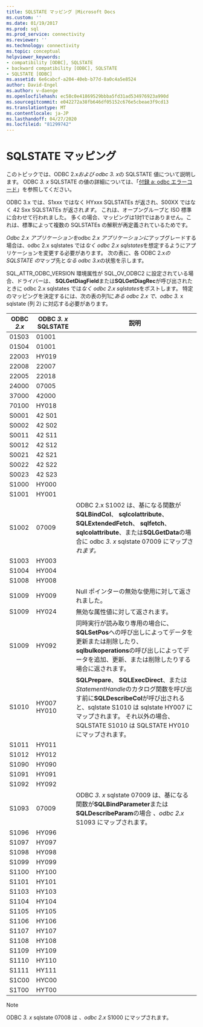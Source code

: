 ```yaml
---
title: SQLSTATE マッピング |Microsoft Docs
ms.custom: ''
ms.date: 01/19/2017
ms.prod: sql
ms.prod_service: connectivity
ms.reviewer: ''
ms.technology: connectivity
ms.topic: conceptual
helpviewer_keywords:
- compatibility [ODBC], SQLSTATE
- backward compatibility [ODBC], SQLSTATE
- SQLSTATE [ODBC]
ms.assetid: 6e6cabcf-a204-40eb-b77d-8a0c4a5e8524
author: David-Engel
ms.author: v-daenge
ms.openlocfilehash: ec58c0e41869529bbba5fd31ad534976923a990d
ms.sourcegitcommit: e042272a38fb646df05152c676e5cbeae3f9cd13
ms.translationtype: MT
ms.contentlocale: ja-JP
ms.lasthandoff: 04/27/2020
ms.locfileid: "81299742"
---
```

# <a name="sqlstate-mappings"></a>SQLSTATE マッピング
このトピックでは、ODBC 2.x*および odbc* *3. x*の SQLSTATE 値について説明します。 ODBC *3. x* SQLSTATE の値の詳細については、「[付録 a: odbc エラーコード](../../../odbc/reference/appendixes/appendix-a-odbc-error-codes.md)」を参照してください。  
  
 ODBC 3.x では、S1xxx ではなく HYxxx SQLSTATEs が返され、S00XX ではなく 42 Sxx SQLSTATEs が返され*ます*。 これは、オープングループと ISO 標準に合わせて行われました。 多くの場合、マッピングは1対1ではありません。これは、標準によって複数の SQLSTATEs の解釈が再定義されているためです。  
  
 *Odbc 2.x アプリケーションを*odbc *2.x アプリケーションに*アップグレードする場合は、odbc 2.x sqlstates では*なく odbc* *2.x sqlstates*を想定するようにアプリケーションを変更する必要があります。 次の表に、各 ODBC 2.x*の SQLSTATE の*マップ先と*なる odbc 3.x*の状態を示します。  
  
 SQL_ATTR_ODBC_VERSION 環境属性が SQL_OV_ODBC2 に設定されている場合、ドライバーは、 **SQLGetDiagField**または**SQLGetDiagRec**が呼び出されたときに odbc 2.x sqlstates では*なく odbc 2.x* *sqlstates*をポストします。 特定のマッピングを決定するには、次の表の列1に*ある odbc 2.x で、odbc* *3.* x sqlstate (列 2) に対応する必要があります。  
  
|ODBC *2.x*|ODBC *3. x* SQLSTATE|説明|  
|-------------------------|-------------------------|--------------|  
|01S03|01001||  
|01S04|01001||  
|22003|HY019||  
|22008|22007||  
|22005|22018||  
|24000|07005||  
|37000|42000||  
|70100|HY018||  
|S0001|42 S01||  
|S0002|42 S02||  
|S0011|42 S11||  
|S0012|42 S12||  
|S0021|42 S21||  
|S0022|42 S22||  
|S0023|42 S23||  
|S1000|HY000||  
|S1001|HY001||  
|S1002|07009|ODBC 2.x S1002 は、基になる関数が**SQLBindCol**、 **sqlcolattribute**、 **SQLExtendedFetch**、 **sqlfetch**、 **sqlcolattribute**、または**SQLGetData**の場合に odbc *3. x* sqlstate 07009 にマップさ*れます。*|  
|S1003|HY003||  
|S1004|HY004||  
|S1008|HY008||  
|S1009|HY009|Null ポインターの無効な使用に対して返されました。|  
|S1009|HY024|無効な属性値に対して返されます。|  
|S1009|HY092|同時実行が読み取り専用の場合に、 **SQLSetPos**への呼び出しによってデータを更新または削除したり、 **sqlbulkoperations**の呼び出しによってデータを追加、更新、または削除したりする場合に返されます。|  
|S1010|HY007 HY010|**SQLPrepare**、 **SQLExecDirect**、または*StatementHandle*のカタログ関数を呼び出す前に**SQLDescribeCol**が呼び出されると、sqlstate S1010 は sqlstate HY007 にマップされます。 それ以外の場合、SQLSTATE S1010 は SQLSTATE HY010 にマップされます。|  
|S1011|HY011||  
|S1012|HY012||  
|S1090|HY090||  
|S1091|HY091||  
|S1092|HY092||  
|S1093|07009|ODBC *3. x* sqlstate 07009 は、基になる関数が**SQLBindParameter**または**SQLDescribeParam**の場合 *、odbc 2.x* S1093 にマップされます。|  
|S1096|HY096||  
|S1097|HY097||  
|S1098|HY098||  
|S1099|HY099||  
|S1100|HY100||  
|S1101|HY101||  
|S1103|HY103||  
|S1104|HY104||  
|S1105|HY105||  
|S1106|HY106||  
|S1107|HY107||  
|S1108|HY108||  
|S1109|HY109||  
|S1110|HY110||  
|S1111|HY111||  
|S1C00|HYC00||  
|S1T00|HYT00||  
  
> [!NOTE]  
>  ODBC *3. x* sqlstate 07008 は *、odbc 2.x* S1000 にマップされます。
